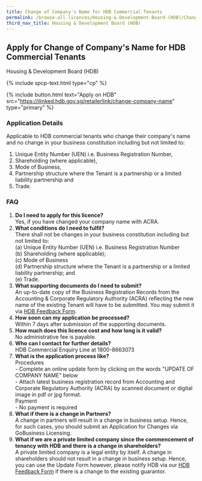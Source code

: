 ```yaml
---
title: Change of Company's Name for HDB Commercial Tenants
permalink: /browse-all-licences/Housing-&-Development-Board-(HDB)/Change-of-Company's-Name-for-HDB-Commercial-Tenants
third_nav_title: Housing & Development Board (HDB)
---
```


## Apply for Change of Company's Name for HDB Commercial Tenants

Housing & Development Board (HDB)

{% include spcp-text.html type="cp" %}

{% include button.html text="Apply on HDB" src="https://ilinked.hdb.gov.sg/retailerlink/change-company-name" type="primary" %}

<H3>Application Details</H3>

<p>Applicable to HDB commercial tenants who change their company's name and no change in your business constitution including but not limited to:</p>
<ol>
<li>Unique Entity Number (UEN) i.e. Business Registration Number,</li>
<li>Shareholding (where applicable),</li>
<li>Mode of Business,</li>
<li>Partnership structure where the Tenant is a partnership or a limited liability partnership and</li>
<li>Trade.</li>
</ol>
<h3>FAQ</h3>
<ol>
<li><strong>Do I need to apply for this licence?</strong><br />Yes, if you have changed your company name with ACRA.</li>
<li><strong>What conditions do I need to fulfil?<br /></strong>There shall not be changes in your business constitution including but not limited to:<br />(a) Unique Entity Number (UEN) i.e. Business Registration Number<br />(b) Shareholding (where applicable); <br />(c) Mode of Business<br />(d) Partnership structure where the Tenant is a partnership or a limited liability partnership; and<br />(e) Trade.</li>
<li><strong>What supporting documents do I need to submit?<br /></strong>An up-to-date copy of the Business Registration Records from the Accounting & Corporate Regulatory Authority (ACRA) reflecting the new name of the existing Tenant will have to be submitted. You may submit it via <a href="https://go.gov.sg/hdb-write-to-us" target="_blank" rel="noopener">HDB Feedback Form</a>.</li>
<li><strong>How soon can my application be processed?<br /></strong>Within 7 days after submission of the supporting documents.</li>
<li><strong>How much does this licence cost and how long is it valid?<br /></strong>No administrative fee is payable.</li>
<li><strong>Who can I contact for further details?<br /></strong>HDB Commercial Enquiry Line at 1800-8663073</li>
<li><strong>What is the application process like?<br /></strong>Procedures<br />- Complete an online update form by clicking on the words "UPDATE OF COMPANY NAME" below<br />- Attach latest business registration record from Accounting and Corporate Regulatory Authority (ACRA) by scanned document or digital image in pdf or jpg format.<br />Payment<br />- No payment is required</li>
<li><strong>What if there is a change in Partners?</strong><br />A change in partners will result in a change in business setup. Hence, for such cases, you should submit an Application for Changes via GoBusiness Licensing.</li>
<li><strong>What if we are a private limited company since the commencement of tenancy with HDB and there is a change in shareholders?</strong><br />A private limited company is a legal entity by itself. A change in shareholders should not result in a change in business setup. Hence, you can use the Update Form however, please notify HDB via our <a href="https://go.gov.sg/hdb-write-to-us" target="_blank" rel="noopener">HDB Feedback Form</a> if there is a change to the existing guarantor.</li>
</ol>

